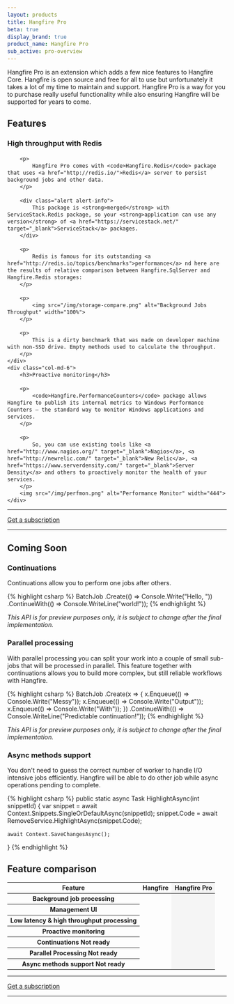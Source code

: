 ```yaml
---
layout: products
title: Hangfire Pro
beta: true
display_brand: true
product_name: Hangfire Pro
sub_active: pro-overview
---
```


<p>
    Hangfire Pro is an extension which adds a few nice features to Hangfire Core.  Hangfire is open source and free for all to use but unfortunately it takes a lot of my time to maintain and support. Hangfire Pro is a way for you to purchase really useful functionality while also ensuring Hangfire will be supported for years to come.
</p>

## Features

<div class="row">
    <div class="col-md-6">
        <h3>High throughput with Redis</h3>

        <p>
            Hangfire Pro comes with <code>Hangfire.Redis</code> package that uses <a href="http://redis.io/">Redis</a> server to persist background jobs and other data. 
        </p>

        <div class="alert alert-info">
            This package is <strong>merged</strong> with ServiceStack.Redis package, so your <strong>application can use any version</strong> of <a href="https://servicestack.net/" target="_blank">ServiceStack</a> packages.
        </div>

        <p>
            Redis is famous for its outstanding <a href="http://redis.io/topics/benchmarks">performance</a> nd here are the results of relative comparison between Hangfire.SqlServer and Hangfire.Redis storages:
        </p>
        
        <p>
            <img src="/img/storage-compare.png" alt="Background Jobs Throughput" width="100%">
        </p>
        
        <p>
            This is a dirty benchmark that was made on developer machine with non-SSD drive. Empty methods used to calculate the throughput.    
        </p>
    </div>
    <div class="col-md-6">
        <h3>Proactive monitoring</h3>

        <p>
            <code>Hangfire.PerformanceCounters</code> package allows Hangfire to publish its internal metrics to Windows Performance Counters – the standard way to monitor Windows applications and services.
        </p>

        <p>
            So, you can use existing tools like <a href="http://www.nagios.org/" target="_blank">Nagios</a>, <a href="http://newrelic.com/" target="_blank">New Relic</a>, <a href="https://www.serverdensity.com/" target="_blank">Server Density</a> and others to proactively monitor the health of your services.
        </p>
        <img src="/img/perfmon.png" alt="Performance Monitor" width="444">
    </div>
</div>

<div class="text-center">
    <hr>
    <a class="btn btn-lg btn-success" href="/subscriptions/">Get a subscription</a>
    <hr>
</div>

## Coming Soon

### Continuations

Continuations allow you to perform one jobs after others.

{% highlight csharp %}
BatchJob
    .Create(() => Console.Write("Hello, "))
    .ContinueWith(() => Console.WriteLine("world!"));
{% endhighlight %}

*This API is for preview purposes only, it is subject to change after the final implementation.*

### Parallel processing

With parallel processing you can split your work into a couple of small sub-jobs that will be processed in parallel. This feature together with continuations allows you to build more complex, but still reliable workflows with Hangfire.

{% highlight csharp %}
BatchJob
    .Create(x =>
    {
        x.Enqueue(() => Console.Write("Messy"));
        x.Enqueue(() => Console.Write("Output"));
        x.Enqueue(() => Console.Write("With"));
    })
    .ContinueWith(() => Console.WriteLine("Predictable continuation!"));
{% endhighlight %}

*This API is for preview purposes only, it is subject to change after the final implementation.*

### Async methods support

You don't need to guess the correct number of worker to handle I/O intensive jobs efficiently. Hangfire will be able to do other job while async operations pending to complete.

{% highlight csharp %}
public static async Task HighlightAsync(int snippetId)
{
    var snippet = await Context.Snippets.SingleOrDefaultAsync(snippetId);
    snippet.Code = await RemoveService.HighlightAsync(snippet.Code);

    await Context.SaveChangesAsync();
}
{% endhighlight %}

## Feature comparison

<table class="table">
    <colgroup>
        <col>
        <col>
        <col style="background-color: #f5f5f5;">
    </colgroup>
    <thead>
        <tr>
            <th>Feature</th>
            <th>Hangfire</th>
            <th>Hangfire Pro</th>
        </tr>
    </thead>
    <tbody>
        <tr>
            <th>Background job processing</th>
            <td><i class="glyphicon glyphicon-ok"></i></td>
            <td><i class="glyphicon glyphicon-ok"></i></td>
        </tr>
        <tr>
            <th>Management UI</th>
            <td><i class="glyphicon glyphicon-ok"></i></td>
            <td><i class="glyphicon glyphicon-ok"></i></td>
        </tr>
        <tr>
            <th>Low latency &amp; high throughput processing</th>
            <td></td>
            <td><i class="glyphicon glyphicon-ok"></i></td>
        </tr>
        <tr>
            <th>Proactive monitoring</th>
            <td></td>
            <td><i class="glyphicon glyphicon-ok"></i></td>
        </tr>
        <tr>
            <th>Continuations <span class="label label-default">Not ready</span></th>
            <td></td>
            <td><i class="glyphicon glyphicon-cog" title="Under construction"></i></td>
        </tr>
        <tr>
            <th>Parallel Processing <span class="label label-default">Not ready</span></th>
            <td></td>
            <td><i class="glyphicon glyphicon-cog" title="Under construction"></i></td>
        </tr>
        <tr>
            <th>Async methods support <span class="label label-default">Not ready</span></th>
            <td></td>
            <td><i class="glyphicon glyphicon-cog" title="Under construction"></i></td>
        </tr>
    </tbody>
</table>

<div class="text-center">
    <hr>
    <a class="btn btn-lg btn-success" href="/subscriptions/">Get a subscription</a>
    <hr>
</div>